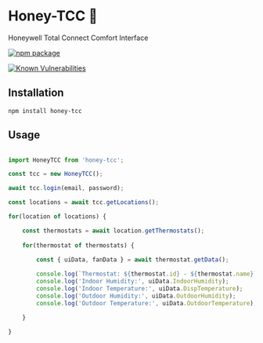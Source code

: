 # Honey-TCC 🍯
Honeywell Total Connect Comfort Interface

[![npm package](https://nodei.co/npm/honey-tcc.png?downloads=true&downloadRank=true&stars=true)](https://nodei.co/npm/honey-tcc/)

[![Known Vulnerabilities](https://snyk.io/test/npm/honey-tcc/badge.svg?style=flat-square)](https://snyk.io/test/npm/honey-tcc)
## Installation

`npm install honey-tcc`

## Usage

```js

import HoneyTCC from 'honey-tcc';

const tcc = new HoneyTCC();

await tcc.login(email, password);

const locations = await tcc.getLocations();

for(location of locations) {

    const thermostats = await location.getThermostats();
  
    for(thermostat of thermostats) {
    
        const { uiData, fanData } = await thermostat.getData();

        console.log(`Thermostat: ${thermostat.id} - ${thermostat.name}`);
        console.log('Indoor Humidity:', uiData.IndoorHumidity);
        console.log('Indoor Temperature:', uiData.DispTemperature);
        console.log('Outdoor Humidity:', uiData.OutdoorHumidity);
        console.log('Outdoor Temperature:', uiData.OutdoorTemperature);

    }
        
}


```
